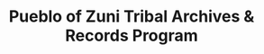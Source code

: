---
layout: repo
title: "Pueblo of Zuni Tribal Archives & Records Program"
id: 24011
permalink: repos/24011/
---